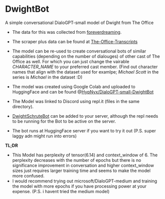 # DwightBot
 A simple conversational DialoGPT-small model of Dwight from The Office
 
 * The data for this was collected from [foreverdreaming](https://transcripts.foreverdreaming.org/viewforum.php?f=574).  

* The scraper plus data can be found at [The-Office-Transcripts](https://github.com/XxTyaftioNxX/The-Office-Transcripts)

* The model can be re-used to create conversational bots of similar capabilities (depending on the number of dialouges) of other cast of The Office as well. For which you can just change the vairable *CHARACTER_NAME* to your preferred cast member. (Find out character names that align with the dataset used for examlpe; *Michael Scott* in the series is *Michael* in the dataset :D)

* The model was created using Google Colab and uploaded to HuggingFace and can be found  @[HypNyx/DialoGPT-small-DwightBot](https://huggingface.co/HypNyx/DialoGPT-small-DwightBot?text=Hey+my+name+is+Julien%21+How+are+you%3F)

* The Model was linked to Discord using repl.it (files in the same directory).

* [DwightSchruteBot](https://discord.com/oauth2/authorize?client_id=884187830870482984&permissions=0&scope=bot) can be added to your server, although the repl needs to be running for the Bot to be active on the server. 

* The bot runs at HuggingFace server if you want to try it out (P.S. super laggy adn might run into errors)

**TL;DR** 
* This Model has perplexity of tensor(6.14) and context_window of 6. The perplexity decreases with the number of epochs but there is no significance improvement in conversation and higher context_window sizes just requires larger training time and seems to make the model more confused.
* I would recommend trying out microsoft/DialoGPT-medium and training the model with more epochs if you have processing power at your expense. (P.S. i havent tried the medium model) 
